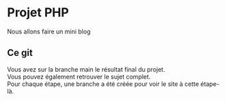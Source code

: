 # Projet PHP
Nous allons faire un mini blog

## Ce git
Vous avez sur la branche main le résultat final du projet.  
Vous pouvez également retrouver le sujet complet.  
Pour chaque étape, une branche a été créée pour voir le site à cette étape-là.